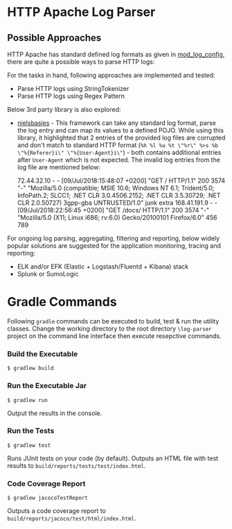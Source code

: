 HTTP Apache Log Parser
======================

Possible Approaches
-------------------
HTTP Apache has standard defined log formats as given in [mod_log_config](https://httpd.apache.org/docs/current/mod/mod_log_config.html#formats), there are quite a possible ways to parse HTTP logs:

For the tasks in hand, following approaches are implemented and tested:
- Parse HTTP logs using StringTokenizer
- Parse HTTP logs using Regex Pattern

Below 3rd party library is also explored:
- [nielsbasjes](https://github.com/nielsbasjes/logparser) - This framework can take any standard log format, parse the log entry and can map its values to a defined POJO. While using this library, it highlighted that 2 entries of the provided log files are corrupted and don't match to standard HTTP format (`%h %l %u %t \"%r\" %>s %b \"%{Referer}i\" \"%{User-Agent}i\"`) - both contains additional entries after `User-Agent` which is not expected. The invalid log entries from the log file are mentioned below:

	72.44.32.10 - - [09/Jul/2018:15:48:07 +0200] "GET / HTTP/1.1" 200 3574 "-" "Mozilla/5.0 (compatible; MSIE 10.6; Windows NT 6.1; Trident/5.0; InfoPath.2; SLCC1; .NET CLR 3.0.4506.2152; .NET CLR 3.5.30729; .NET CLR 2.0.50727) 3gpp-gba UNTRUSTED/1.0" junk extra
	168.41.191.9 - - [09/Jul/2018:22:56:45 +0200] "GET /docs/ HTTP/1.1" 200 3574 "-" "Mozilla/5.0 (X11; Linux i686; rv:6.0) Gecko/20100101 Firefox/6.0" 456 789


For ongoing log parsing, aggregating, filtering and reporting, below widely popular solutions are suggested for the application monitoring, tracing and reporting:
- ELK and/or EFK (Elastic + Logstash/Fluentd + Kibana) stack
- Splunk or SumoLogic


# Gradle Commands

Following `gradle` commands can be executed to build, test & run the utility classes. Change the working directory to the root directory `\log-parser` project on the command line interface then execute resepctive commands.

### Build the Executable

```
$ gradlew build
```

### Run the Executable Jar

```
$ gradlew run
```
Output the results in the console.


### Run the Tests

```
$ gradlew test
```

Runs JUnit tests on your code (by default).  Outputs an HTML file with test results to `build/reports/tests/test/index.html`.

### Code Coverage Report

```
$ gradlew jacocoTestReport
```

Outputs a code coverage report to `build/reports/jacoco/test/html/index.html`.



